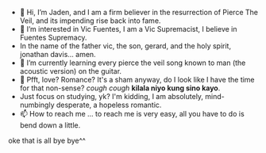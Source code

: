 - 👋 Hi, I’m Jaden, and I am a firm believer in the resurrection of Pierce The Veil, and its impending rise back into fame.
- 👀 I’m interested in Vic Fuentes, I am a Vic Supremacist, I believe in Fuentes Supremacy.
- In the name of the father vic, the son, gerard, and the holy spirit, jonathan davis... amen.
- 🌱 I’m currently learning every pierce the veil song known to man (the acoustic version) on the guitar.
- 💞️ Pfft, love? Romance? It's a sham anyway, do I look like I have the time for that non-sense? *cough cough* **kilala niyo kung sino kayo**.
- Just focus on studying, yk? I'm kidding, I am absolutely, mind-numbingly desperate, a hopeless romantic.
- 📫 How to reach me ... to reach me is very easy, all you have to do is bend down a little. 

<!---
jadencpe/jadencpe is a ✨ special ✨ repository because its `README.md` (this file) appears on your GitHub profile.
You can click the Preview link to take a look at your changes.
--->
oke that is all bye bye^^

